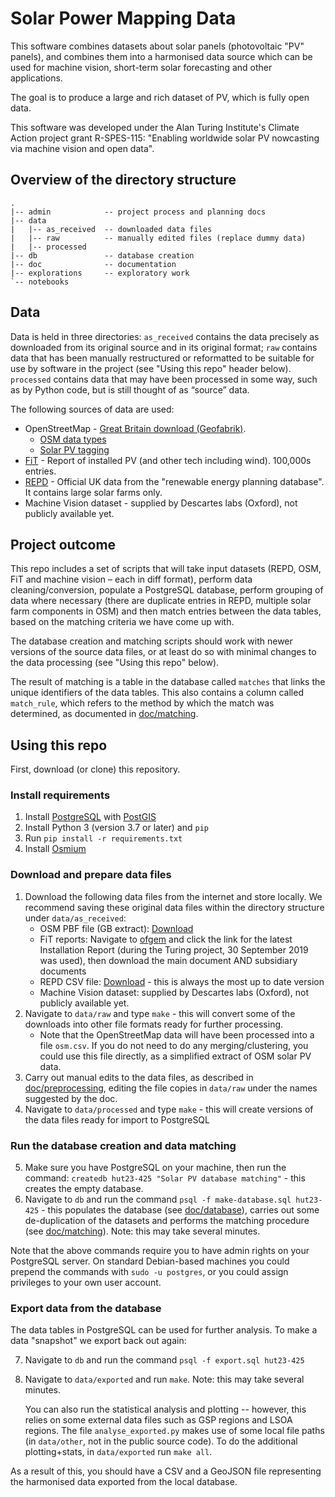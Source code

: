 # Solar Power Mapping Data

This software combines datasets about solar panels (photovoltaic "PV" panels), and combines them into a harmonised data source which can be used for machine vision, short-term solar forecasting and other applications.

The goal is to produce a large and rich dataset of PV, which is fully open data.

This software was developed under the Alan Turing Institute's Climate Action project grant R-SPES-115: "Enabling worldwide solar PV nowcasting via machine vision and open data".


## Overview of the directory structure

```
.
|-- admin            -- project process and planning docs
|-- data
|   |-- as_received  -- downloaded data files
|   |-- raw          -- manually edited files (replace dummy data)
|   |-- processed
|-- db               -- database creation
|-- doc              -- documentation
|-- explorations     -- exploratory work
`-- notebooks
```


## Data

Data is held in three directories: `as_received` contains the data precisely as
downloaded from its original source and in its original format; `raw` contains
data that has been manually restructured or reformatted to be suitable for use by
software in the project (see "Using this repo" header below). `processed` contains data that may have been processed in some way, such as by Python code, but is still thought of as “source” data.

The following sources of data are used:

- OpenStreetMap - [Great Britain download (Geofabrik)](https://download.geofabrik.de/europe/great-britain.html).
    - [OSM data types](https://wiki.openstreetmap.org/wiki/Elements)
    - [Solar PV tagging](https://wiki.openstreetmap.org/wiki/Tag:generator:source%3Dsolar)
- [FiT](https://www.ofgem.gov.uk/environmental-programmes/fit/contacts-guidance-and-resources/public-reports-and-data-fit/installation-reports) - Report of installed PV (and other tech including wind). 100,000s entries.
- [REPD](https://www.gov.uk/government/publications/renewable-energy-planning-database-monthly-extract) - Official UK data from the "renewable energy planning database". It contains large solar farms only.
- Machine Vision dataset - supplied by Descartes labs (Oxford), not publicly available yet.

## Project outcome

This repo includes a set of scripts that will take
input datasets (REPD, OSM, FiT and machine vision – each in diff format),
perform data cleaning/conversion, populate a PostgreSQL database, perform
grouping of data where necessary (there are duplicate entries in REPD, multiple solar farm
components in OSM) and then match entries between the data tables, based on the
matching criteria we have come up with.

The database creation and matching scripts should work with newer versions of the source data files, or at least do so with minimal changes to the data processing (see "Using this repo" below).

The result of matching is a table in the database called `matches` that links the unique identifiers of the
data tables. This also contains a column called `match_rule`, which refers to the method by which the match was determined, as documented in [doc/matching](doc/matching.md).

## Using this repo

First, download (or clone) this repository.

### Install requirements

1. Install [PostgreSQL](https://www.postgresql.org/download/) with [PostGIS](http://postgis.net/install/)
2. Install Python 3 (version 3.7 or later) and `pip`
3. Run `pip install -r requirements.txt`
4. Install [Osmium](https://osmcode.org/osmium-tool/)

### Download and prepare data files

1. Download the following data files from the internet and store locally. We recommend saving these original data files within the directory structure under `data/as_received`:
    - OSM PBF file (GB extract): [Download](https://download.geofabrik.de/europe/great-britain-latest.osm.pbf)
    - FiT reports: Navigate to [ofgem](https://www.ofgem.gov.uk/environmental-programmes/fit/contacts-guidance-and-resources/public-reports-and-data-fit/installation-reports) and click the link for the latest Installation Report (during the Turing project, 30 September 2019 was used), then download the main document AND subsidiary documents
    - REPD CSV file: [Download](https://assets.publishing.service.gov.uk/government/uploads/system/uploads/attachment_data/file/879414/renewable-energy-planning-database-march-2020.csv) - this is always the most up to date version
    - Machine Vision dataset: supplied by Descartes labs (Oxford), not publicly available yet.
2. Navigate to `data/raw` and type `make` - this will convert some of the downloads into other file formats ready for further processing.
    - Note that the OpenStreetMap data will have been processed into a file `osm.csv`. If you do not need to do any merging/clustering, you could use this file directly, as a simplified extract of OSM solar PV data.
3. Carry out manual edits to the data files, as described in [doc/preprocessing](doc/preprocessing.md), editing the file copies in `data/raw` under the names suggested by the doc.
4. Navigate to `data/processed` and type `make` - this will create versions of the data files ready for import to PostgreSQL

### Run the database creation and data matching

5. Make sure you have PostgreSQL on your machine, then run the command: `createdb hut23-425 "Solar PV database matching"` - this creates the empty database.
6. Navigate to `db` and run the command `psql -f make-database.sql hut23-425` - this populates the database (see [doc/database](doc/database.md)), carries out some de-duplication of the datasets and performs the matching procedure (see [doc/matching](doc/matching.md)). Note: this may take several minutes.

Note that the above commands require you to have admin rights on your PostgreSQL server. On standard Debian-based machines you could prepend the commands with `sudo -u postgres`, or you could assign privileges to your own user account.

### Export data from the database

The data tables in PostgreSQL can be used for further analysis. To make a data "snapshot" we export back out again:

7. Navigate to `db` and run the command `psql -f export.sql hut23-425`
8. Navigate to `data/exported` and run `make`. Note: this may take several minutes.

    You can also run the statistical analysis and plotting -- however, this relies on some external data files such as GSP regions and LSOA regions. The file `analyse_exported.py` makes use of some local file paths (in `data/other`, not in the public source code). To do the additional plotting+stats, in `data/exported` run `make all`.

As a result of this, you should have a CSV and a GeoJSON file representing the harmonised data exported from the local database.
